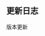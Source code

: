 ## 更新日志

版本更新

<template>
<div class="doc-update">
    <el-timeline>
      <el-timeline-item color="#0bbd87" type="primary" icon="el-icon-leaf">
        <p class="version">1.0.0</p>
        <p class="time">2023-1-30</p>
        <p class="content">项目初始化，配置实例文档生成</p>
        <p class="content">新增 title-标题 组件</p>
        <p class="content">新增 icon-图标库 组件</p>
        <p class="content">新增 search-搜索 组件</p>
        <p class="content">新增 target-列表 组件</p>
        <p class="content">新增 jsmap-地图 组件</p>
        <p class="content">新增 export-导入导出 组件</p>
      </el-timeline-item>  
    </el-timeline>
</div>
</template>
